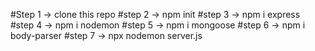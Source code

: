 #Step 1 -> clone this repo
#step 2 ->  npm init
#step 3 ->  npm i express
#step 4 ->  npm i nodemon
#step 5 ->  npm i mongoose
#step 6 ->  npm i body-parser
#step 7 ->  npx nodemon server.js
